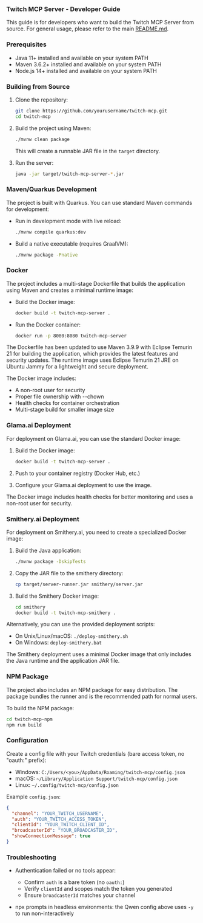 ### Twitch MCP Server - Developer Guide

This guide is for developers who want to build the Twitch MCP Server from source. For general usage, please refer to the main [README.md](README.md).

### Prerequisites
- Java 11+ installed and available on your system PATH
- Maven 3.6.2+ installed and available on your system PATH
- Node.js 14+ installed and available on your system PATH

### Building from Source

1. Clone the repository:
   ```bash
   git clone https://github.com/yourusername/twitch-mcp.git
   cd twitch-mcp
   ```

2. Build the project using Maven:
   ```bash
   ./mvnw clean package
   ```
   This will create a runnable JAR file in the `target` directory.

3. Run the server:
   ```bash
   java -jar target/twitch-mcp-server-*.jar
   ```

### Maven/Quarkus Development

The project is built with Quarkus. You can use standard Maven commands for development:

- Run in development mode with live reload:
  ```bash
  ./mvnw compile quarkus:dev
  ```

- Build a native executable (requires GraalVM):
  ```bash
  ./mvnw package -Pnative
  ```

### Docker

The project includes a multi-stage Dockerfile that builds the application using Maven and creates a minimal runtime image:

- Build the Docker image:
  ```bash
  docker build -t twitch-mcp-server .
  ```

- Run the Docker container:
  ```bash
  docker run -p 8080:8080 twitch-mcp-server
  ```

The Dockerfile has been updated to use Maven 3.9.9 with Eclipse Temurin 21 for building the application, which provides the latest features and security updates. The runtime image uses Eclipse Temurin 21 JRE on Ubuntu Jammy for a lightweight and secure deployment.

The Docker image includes:
- A non-root user for security
- Proper file ownership with --chown
- Health checks for container orchestration
- Multi-stage build for smaller image size

### Glama.ai Deployment

For deployment on Glama.ai, you can use the standard Docker image:

1. Build the Docker image:
   ```bash
   docker build -t twitch-mcp-server .
   ```

2. Push to your container registry (Docker Hub, etc.)

3. Configure your Glama.ai deployment to use the image.

The Docker image includes health checks for better monitoring and uses a non-root user for security.

### Smithery.ai Deployment

For deployment on Smithery.ai, you need to create a specialized Docker image:

1. Build the Java application:
   ```bash
   ./mvnw package -DskipTests
   ```

2. Copy the JAR file to the smithery directory:
   ```bash
   cp target/server-runner.jar smithery/server.jar
   ```

3. Build the Smithery Docker image:
   ```bash
   cd smithery
   docker build -t twitch-mcp-smithery .
   ```

Alternatively, you can use the provided deployment scripts:
- On Unix/Linux/macOS: `./deploy-smithery.sh`
- On Windows: `deploy-smithery.bat`

The Smithery deployment uses a minimal Docker image that only includes the Java runtime and the application JAR file.

### NPM Package

The project also includes an NPM package for easy distribution. The package bundles the runner and is the recommended path for normal users.

To build the NPM package:
```bash
cd twitch-mcp-npm
npm run build
```

### Configuration

Create a config file with your Twitch credentials (bare access token, no "oauth:" prefix):

- Windows: `C:/Users/<you>/AppData/Roaming/twitch-mcp/config.json`
- macOS: `~/Library/Application Support/twitch-mcp/config.json`
- Linux: `~/.config/twitch-mcp/config.json`

Example `config.json`:
```json
{
  "channel": "YOUR_TWITCH_USERNAME",
  "auth": "YOUR_TWITCH_ACCESS_TOKEN",  
  "clientId": "YOUR_TWITCH_CLIENT_ID",
  "broadcasterId": "YOUR_BROADCASTER_ID",
  "showConnectionMessage": true
}
```

### Troubleshooting

- Authentication failed or no tools appear:
  - Confirm `auth` is a bare token (no `oauth:`)
  - Verify `clientId` and scopes match the token you generated
  - Ensure `broadcasterId` matches your channel

- npx prompts in headless environments: the Qwen config above uses `-y` to run non-interactively
